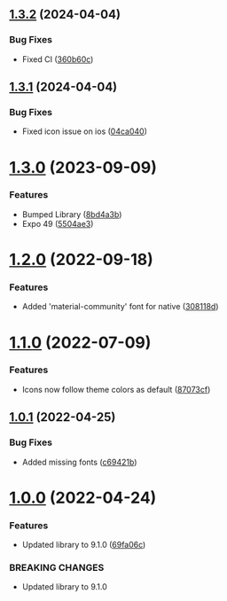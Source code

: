 ## [1.3.2](https://github.com/BlueBaseJS/plugin-vector-icons/compare/v1.3.1...v1.3.2) (2024-04-04)

### Bug Fixes

*   Fixed CI ([360b60c](https://github.com/BlueBaseJS/plugin-vector-icons/commit/360b60c7cce79265044137428f0eccbc44230258))

## [1.3.1](https://github.com/BlueBaseJS/plugin-vector-icons/compare/v1.3.0...v1.3.1) (2024-04-04)

### Bug Fixes

*   Fixed icon issue on ios ([04ca040](https://github.com/BlueBaseJS/plugin-vector-icons/commit/04ca0407e14b14c5b82167dfce9a7f26edb48ab0))

# [1.3.0](https://github.com/BlueBaseJS/plugin-vector-icons/compare/v1.2.0...v1.3.0) (2023-09-09)

### Features

*   Bumped Library ([8bd4a3b](https://github.com/BlueBaseJS/plugin-vector-icons/commit/8bd4a3bf7a4184661777e51108f580b893610164))
*   Expo 49 ([5504ae3](https://github.com/BlueBaseJS/plugin-vector-icons/commit/5504ae3b9aaa3963faaa81f86955d46a1bcb7ecb))

# [1.2.0](https://github.com/BlueBaseJS/plugin-vector-icons/compare/v1.1.0...v1.2.0) (2022-09-18)

### Features

*   Added 'material-community' font for native ([308118d](https://github.com/BlueBaseJS/plugin-vector-icons/commit/308118d861b8c4cfbc990061f08a867137b2ded7))

# [1.1.0](https://github.com/BlueBaseJS/plugin-vector-icons/compare/v1.0.1...v1.1.0) (2022-07-09)

### Features

*   Icons now follow theme colors as default ([87073cf](https://github.com/BlueBaseJS/plugin-vector-icons/commit/87073cf7d0a62b2d1c25c10b25f02b1fe2a14955))

## [1.0.1](https://github.com/BlueBaseJS/plugin-vector-icons/compare/v1.0.0...v1.0.1) (2022-04-25)

### Bug Fixes

*   Added missing fonts ([c69421b](https://github.com/BlueBaseJS/plugin-vector-icons/commit/c69421b512b3938cbec7bc2dbdf1f412751b4a17))

# [1.0.0](https://github.com/BlueBaseJS/plugin-vector-icons/compare/v0.4.0...v1.0.0) (2022-04-24)

### Features

*   Updated library to 9.1.0 ([69fa06c](https://github.com/BlueBaseJS/plugin-vector-icons/commit/69fa06c758440de6d5bae511eb787551604b7408))

### BREAKING CHANGES

*   Updated library to 9.1.0
